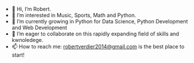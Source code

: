 - 👋 Hi, I’m Robert.
- 👀 I’m interested in Music, Sports, Math and Python.
- 🌱 I’m currently growing in Python for Data Science, Python Development and Web Development
- 💞️ I’m eager to collaborate on this rapidly expanding field of skills and kwnoledege.
- 📫 How to reach me: robertverdier2014@gmail.com is the best place to start!

<!---
RobVMdeO/RobVMdeO is a ✨ special ✨ repository because its `README.md` (this file) appears on your GitHub profile.
You can click the Preview link to take a look at your changes.
--->
